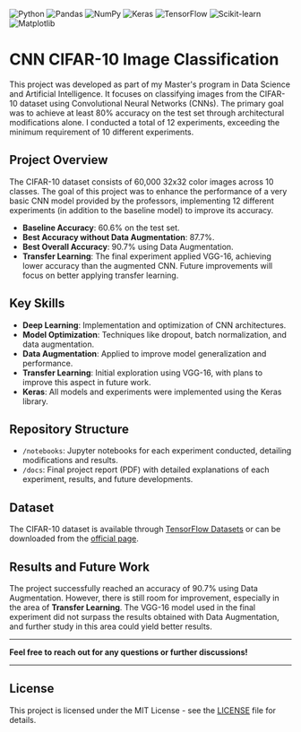 ![Python](https://img.shields.io/badge/Python-3776AB?style=for-the-badge&logo=python&logoColor=white)
![Pandas](https://img.shields.io/badge/Pandas-150458?style=for-the-badge&logo=pandas&logoColor=white)
![NumPy](https://img.shields.io/badge/NumPy-013243?style=for-the-badge&logo=numpy&logoColor=white)
![Keras](https://img.shields.io/badge/Keras-D00000?style=for-the-badge&logo=keras&logoColor=white)
![TensorFlow](https://img.shields.io/badge/TensorFlow-FF6F00?style=for-the-badge&logo=tensorflow&logoColor=white)
![Scikit-learn](https://img.shields.io/badge/Scikit--Learn-F7931E?style=for-the-badge&logo=scikit-learn&logoColor=white)
![Matplotlib](https://img.shields.io/badge/Matplotlib-3F4F75?style=for-the-badge&logo=matplotlib&logoColor=white)


# CNN CIFAR-10 Image Classification

This project was developed as part of my Master's program in Data Science and Artificial Intelligence. It focuses on classifying images from the CIFAR-10 dataset using Convolutional Neural Networks (CNNs). The primary goal was to achieve at least 80% accuracy on the test set through architectural modifications alone. I conducted a total of 12 experiments, exceeding the minimum requirement of 10 different experiments.

## Project Overview

The CIFAR-10 dataset consists of 60,000 32x32 color images across 10 classes. The goal of this project was to enhance the performance of a very basic CNN model provided by the professors, implementing 12 different experiments (in addition to the baseline model) to improve its accuracy.

- **Baseline Accuracy**: 60.6% on the test set.
- **Best Accuracy without Data Augmentation**: 87.7%.
- **Best Overall Accuracy**: 90.7% using Data Augmentation.
- **Transfer Learning**: The final experiment applied VGG-16, achieving lower accuracy than the augmented CNN. Future improvements will focus on better applying transfer learning.

## Key Skills

- **Deep Learning**: Implementation and optimization of CNN architectures.
- **Model Optimization**: Techniques like dropout, batch normalization, and data augmentation.
- **Data Augmentation**: Applied to improve model generalization and performance.
- **Transfer Learning**: Initial exploration using VGG-16, with plans to improve this aspect in future work.
- **Keras**: All models and experiments were implemented using the Keras library.

## Repository Structure

- `/notebooks`: Jupyter notebooks for each experiment conducted, detailing modifications and results.
- `/docs`: Final project report (PDF) with detailed explanations of each experiment, results, and future developments.

## Dataset

The CIFAR-10 dataset is available through [TensorFlow Datasets](https://www.tensorflow.org/datasets/catalog/cifar10) or can be downloaded from the [official page](https://www.cs.toronto.edu/~kriz/cifar.html).

## Results and Future Work

The project successfully reached an accuracy of 90.7% using Data Augmentation. However, there is still room for improvement, especially in the area of **Transfer Learning**. The VGG-16 model used in the final experiment did not surpass the results obtained with Data Augmentation, and further study in this area could yield better results.

---

**Feel free to reach out for any questions or further discussions!**

---

## License

This project is licensed under the MIT License - see the [LICENSE](LICENSE) file for details.

